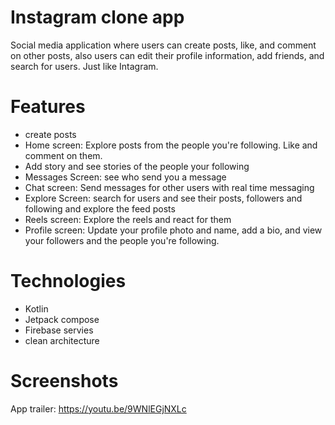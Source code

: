 # Instagram clone app
Social media application where users can create posts, like, and comment on
other posts, also users can edit their profile information, add friends, and search
for users. Just like Intagram.
# Features
- create posts 
- Home screen: Explore posts from the people you're following. Like and comment on them.
- Add story and see stories of the people your following
- Messages Screen: see who send you a message
- Chat screen: Send messages for other users with real time messaging
- Explore Screen: search for users and see their posts, followers and following and explore the feed posts
- Reels screen: Explore the reels and react for them 
- Profile screen: Update your profile photo and name, add a bio, and view your followers and the people you're following.
# Technologies
- Kotlin
- Jetpack compose
- Firebase servies
- clean architecture
# Screenshots

App trailer:
https://youtu.be/9WNlEGjNXLc
